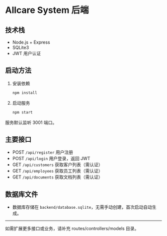 # Allcare System 后端

## 技术栈
- Node.js + Express
- SQLite3
- JWT 用户认证

## 启动方法

1. 安装依赖
   ```bash
   npm install
   ```
2. 启动服务
   ```bash
   npm start
   ```

服务默认监听 3001 端口。

## 主要接口
- POST   `/api/register`   用户注册
- POST   `/api/login`      用户登录，返回 JWT
- GET    `/api/customers`  获取客户列表（需认证）
- GET    `/api/employees`  获取员工列表（需认证）
- GET    `/api/documents`  获取文档列表（需认证）

## 数据库文件
- 数据库存储在 `backend/database.sqlite`，无需手动创建，首次启动自动生成。

---
如需扩展更多接口或业务，请补充 routes/controllers/models 目录。

